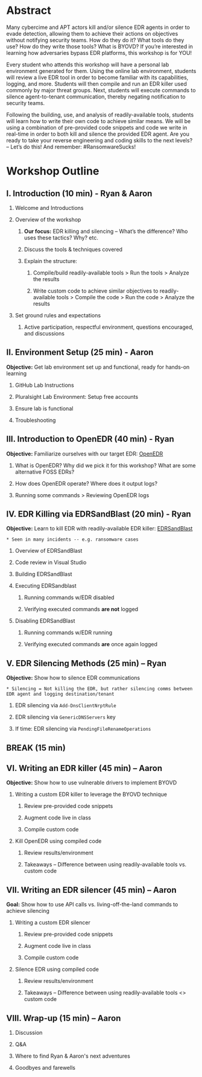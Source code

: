 # Abstract

Many cybercime and APT actors kill and/or silence EDR agents in order to evade detection, allowing them to achieve their actions on objectives without notifying security teams. How do they do it? What tools do they use? How do they write those tools? What is BYOVD? If you’re interested in learning how adversaries bypass EDR platforms, this workshop is for YOU!

Every student who attends this workshop will have a personal lab environment generated for them. Using the online lab environment, students will review a live EDR tool in order to become familiar with its capabilities, logging, and more. Students will then compile and run an EDR killer used commonly by major threat groups. Next, students will execute commands to silence agent-to-tenant communication, thereby negating notification to security teams.

Following the building, use, and analysis of readily-available tools, students will learn how to write their own code to achieve similar means. We will be using a combination of pre-provided code snippets and code we write in real-time in order to both kill and silence the provided EDR agent. Are you ready to take your reverse engineering and coding skills to the next levels? – Let’s do this! And remember: #RansomwareSucks!

# Workshop Outline

## I. Introduction (10 min) - Ryan & Aaron

1. Welcome and Introductions

2. Overview of the workshop

    1. **Our focus:** EDR killing and silencing – What’s the difference? Who uses these tactics? Why? etc.

    2. Discuss the tools & techniques covered

    3. Explain the structure:
    
        1. Compile/build readily-available tools > Run the tools > Analyze the results

        2. Write custom code to achieve similar objectives to readily-available tools > Compile the code > Run the code > Analyze the results
    
3. Set ground rules and expectations

    1. Active participation, respectful environment, questions encouraged, and discussions

## II. Environment Setup (25 min) - Aaron

**Objective:** Get lab environment set up and functional, ready for hands-on learning

1. GitHub Lab Instructions

2. Pluralsight Lab Environment: Setup free accounts

3. Ensure lab is functional

4. Troubleshooting

## III. Introduction to OpenEDR (40 min) - Ryan

**Objective:** Familiarize ourselves with our target EDR: [OpenEDR](https://www.openedr.com/)

1. What is OpenEDR? Why did we pick it for this workshop? What are some alternative FOSS EDRs?

2. How does OpenEDR operate? Where does it output logs?

3. Running some commands > Reviewing OpenEDR logs

## IV. EDR Killing via EDRSandBlast (20 min) - Ryan

**Objective:** Learn to kill EDR with readily-available EDR killer: [EDRSandBlast](https://github.com/wavestone-cdt/EDRSandblast)

    * Seen in many incidents -- e.g. ransomware cases

1. Overview of EDRSandBlast

2. Code review in Visual Studio
    
3. Building EDRSandBlast

4. Executing EDRSandblast

    1. Running commands w/EDR disabled
    
    2. Verifying executed commands **are not** logged
    
5. Disabling EDRSandBlast
    
    1. Running commands w/EDR running

    2. Verifying executed commands **are** once again logged

## V. EDR Silencing Methods (25 min) – Ryan

**Objective:** Show how to silence EDR communications

    * Silencing = Not killing the EDR, but rather silencing comms between EDR agent and logging destination/tenant

1. EDR silencing via `Add-DnsClientNrptRule`
    
2. EDR silencing via `GenericDNSServers` key
    
3. If time: EDR silencing via `PendingFileRenameOperations`

## BREAK (15 min)

## VI. Writing an EDR killer (45 min) – Aaron

**Objective:** Show how to use vulnerable drivers to implement BYOVD

1. Writing a custom EDR killer to leverage the BYOVD technique

    1. Review pre-provided code snippets

    2. Augment code live in class

    3. Compile custom code

2. Kill OpenEDR using compiled code

    1. Review results/environment
    
    2. Takeaways – Difference between using readily-available tools vs. custom code

## VII. Writing an EDR silencer (45 min) – Aaron

**Goal:** Show how to use API calls vs. living-off-the-land commands to achieve silencing

1. Writing a custom EDR silencer

    1. Review pre-provided code snippets

    2. Augment code live in class

    3. Compile custom code

2. Silence EDR using compiled code

    1. Review results/environment

    2. Takeaways – Difference between using readily-available tools <> custom code

## VIII. Wrap-up (15 min) – Aaron

1. Discussion

2. Q&A

3. Where to find Ryan & Aaron's next adventures

4. Goodbyes and farewells
